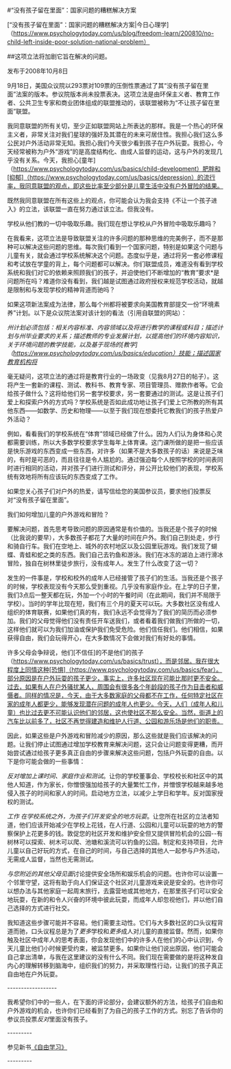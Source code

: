 #“没有孩子留在里面”：国家问题的糟糕解决方案

[“没有孩子留在里面”：国家问题的糟糕解决方案|今日心理学]（https://www.psychologytoday.com/us/blog/freedom-learn/200810/no-child-left-inside-poor-solution-national-problem）

##这项立法将加剧它旨在解决的问题。

发布于2008年10月8日

9月18日，美国众议院以293票对109票的压倒性票通过了其“没有孩子留在里面”法案的版本。参议院版本尚未投票表决。这项立法是由环保主义者、教育工作者、公共卫生专家和商业团体组成的联盟推动的，该联盟被称为“不让孩子留在里面”联盟。

我同意联盟的所有关切，至少正如联盟网站上所表达的那样。我是一个热心的环保主义者，非常关注对我们星球的强奸及其潜在的未来可居住性。我担心我们这么多公民对户外活动非常无知。我担心我们今天很少看到孩子在户外玩耍。我担心，今天经常被称为户外“游戏”的是高度结构化、由成人监督的运动，这与户外的发现几乎没有关系。今天，我担心[童年]（https://www.psychologytoday.com/us/basics/child-development）肥胖和[抑郁]（https://www.psychologytoday.com/us/basics/depression）的流行率，我同意联盟的观点，即这些比率至少部分是儿童生活中没有户外冒险的结果。

既然我同意联盟在所有这些上的观点，你可能会认为我会支持《不让一个孩子进入》的立法，该联盟一直在努力通过该立法。但我没有。

学校从他们教的一切中吸取乐趣。我们现在想让学校从户外冒险中吸取乐趣吗？

在我看来，这项立法是导致联盟关注的许多问题的那种思维的完美例子，而不是那种可以解决这些问题的思维。每次我们看到一个国家问题，特别是如果这个问题与儿童有关，就会通过学校系统解决这个问题。态度似乎是，通过将另一套必修课程和考试放在学童的背上，每个问题都可以解决。你们联盟成员，难道没有看到学校系统和我们对它的依赖来照顾我们的孩子，并迫使他们不断增加的“教育”要求*是问题所在吗？难道你没有看到，我们越是试图通过政府授权来规范学校活动，就越是限制和与发现学校的精神背道而驰吗？

如果这项新法案成为法律，那么每个州都将被要求向美国教育部提交一份“环境素养”计划。以下是众议院法案对该计划的看法（引用自联盟的网站）：

*州计划必须包括：相关内容标准、内容领域以及将进行教学的课程或科目；描述计划与州毕业要求的关系；描述教师的专业发展计划，以提高他们的环境内容知识，关于环境问题的教学技能，以及基于现场的[教学]（https://www.psychologytoday.com/us/basics/education）技能；描述国家教育机构将*

毫无疑问，这项立法的通过将是教育行业的一场政变（见我8月27日的帖子）。这将产生一套新的课程、测试、教科书、教育专家、项目管理员、赠款作者等。它会给孩子做什么？这将给他们另一套学校要求，另一套要通过的测试。这是让孩子们爱上和探索户外的方式吗？学校系统是否如此成功地让孩子们爱上它所教的所有其他东西——如数学、历史和物理——以至于我们现在想委托它教我们的孩子热爱户外活动？

例如，看看我们的学校系统在“体育”领域已经做了什么。因为人们认为身体和心灵都需要训练，所以大多数学校要求学生每年上体育课。这门课所做的是把一些应该是快乐游戏的东西变成一些东西，对许多（如果不是大多数孩子的话）来说是乏味的，有时是可恶的，而且往往是令人尴尬的。通过强迫每个人按照学校的时间表同时进行相同的活动，并对孩子们进行测试和评分，并公开比较他们的表现，学校系统有效地将所有应该玩的东西变成了工作。

如果您关心孩子们对户外的热爱，请写信给您的美国参议员，要求他们投票反对“没有孩子留在里面”。

我们如何增加儿童的户外游戏和冒险？

要解决问题，首先思考导致问题的原因通常是有价值的。当我还是个孩子的时候（比我说的要早），大多数孩子都花了大量的时间在户外。我们自己到处走，步行和骑自行车。我们在空地上、城外的农村地区以及公园里玩游戏。我们发现了蝴蝶、青蛙和蛇之类的东西。我们自己去钓鱼和游泳。我们在冰冻的湖泊上进行滑冰冒险，独自在树林里徒步旅行，没有成年人。发生了什么改变了这一切？

发生的一件事是，学校和校外的成年人已经接管了孩子们的生活。当我还是个孩子的时候，学校表现没有今天那么受到重视。几乎没有家庭作业。在上学的日子里，我们3点后一整天都在玩，外加一个小时的午餐时间（在此期间，我们并不局限于学校）。当时的学年比现在短，我们有三个月的夏天可以玩。大多数社区没有成人组织的体育联赛，如果他们真的有，我们永远不会觉得为了我们的简历而必须参加。我们的父母觉得他们没有责任开车送我们，或者看着我们做我们所做的一切，这样他们就可以为我们加油或保护我们免受危险。他们信任我们。他们相信，如果获得自由，我们会玩得开心，在大多数情况下会做对我们有好处的事情。

许多父母会争辩说，他们[不信任]的不是他们的孩子（https://www.psychologytoday.com/us/basics/trust），而是邻居。我在很大程度上同情这种[恐惧]（https://www.psychologytoday.com/us/basics/fear）。部分原因是在户外玩耍的孩子更少，事实上，许多社区现在可能比那时更不安全。过去，如果有人在户外骚扰某人，周围会有很多各个年龄段的孩子作为目击者和威慑者。同样的情况是，今天，由于大多数家庭的父母都不在工作，任何特定社区在家的成年人都更少，能够发现潜在问题的成年人也更少。今天，人们（成年人和儿童）也比过去更不可能认识他们的邻居，这也使社区不那么安全。当然，街道上的汽车比以前多了，社区不再觉得建造和维护人行道、公园和游乐场是他们的职责。

因此，如果这些是户外游戏和冒险减少的原因，那么这些就是我们应该解决的问题。让我们停止试图通过增加学校教育来解决问题，这只会让问题变得更糟，而开始尝试通过给孩子更多真正自由的步骤来解决这些问题，包括户外玩耍的自由。以下是你可能会做的一些事情：

*反对增加上课时间、家庭作业和测试*。让你的学校董事会、学校校长和社区中的其他人知道，作为家长，你憎恨强加给孩子的大量繁忙工作，并憎恨学校越来越多地侵入孩子的时间和家人的时间。启动地方立法，以减少上学日和学年。反对国家授权的测试。

*工作* *在学校系统之外，为孩子们开发安全的地方玩耍*。让您所在社区的立法者知道，他们应该开始减少在学校上花钱，在人行道、公园和儿童可以玩耍的地方的警察保护上花更多的钱。敦促您的社区开发和维护安全但又提供冒险机会的公园--有树林可以探索、树木可以爬、池塘和溪流可以钓鱼的公园。制定和支持项目，允许儿童以自己好玩的方式，在自己的时间，与自己选择的其他人一起参与户外活动，无需成人监督，当然也无需测试。

*与您附近的其他父母见面*讨论提供安全场所和娱乐机会的问题。也许你可以设置一个邻里守望，这将有助于向人们保证这个社区对儿童游戏来说是安全的。也许你可以想办法与其他家庭一起周末旅行，去露营地或其他地方，在那里孩子们可以安全地玩耍，在新的和令人兴奋的环境中彼此玩耍，而成年人却忽视他们，并以他们自己选择的方式进行社交。

我知道这些步骤可能并不容易。他们需要主动性。它们与大多数社区的口头议程背道而驰，口头议程总是为了*更多*学校和*更多*成人对儿童的直接监督。然而，如果你触及社区中成年人的思考表面，你会发现他们中的许多人在他们的心中认识到，今天儿童比他们小时候更受约束，被监禁更多。如果你让他们说出原因，他们可能会自己拿出清单，与我在这里建议的没有什么不同。我们现在需要做的是将这种发自内心的理解转移到脑海中，组织我们的努力，并采取理性行动，让我们的孩子真正自由地在户外玩耍。

\------------------

我希望你们中的一些人，在下面的评论部分，会建议额外的方法，给孩子们自由和户外游戏的机会，也许你们已经看到了为自己的孩子工作的方式。别忘了告诉你的参议员投票*反对*里面没有孩子。

\---------

参见新书[《自由学习》](http://www.freetolearnbook.com/)

\---------